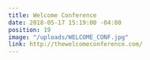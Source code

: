 ```yaml
---
title: Welcome Conference
date: 2018-05-17 15:19:00 -04:00
position: 19
image: "/uploads/WELCOME_CONF.jpg"
link: http://thewelcomeconference.com/
---
```


